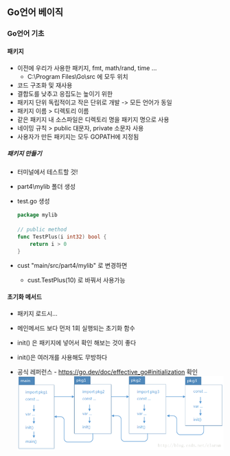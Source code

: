 ## Go언어 베이직

### Go언어 기초

#### 패키지
- 이전에 우리가 사용한 패키지, fmt, math/rand, time ...
	- C:\Program Files\Go\src 에 모두 위치
- 코드 구조화 및 재사용
- 결합도를 낮추고 응집도는 높이기 위한
- 패키지 단위 독립적이고 작은 단위로 개발 -> 모든 언어가 동일
- 패키지 이름 > 디렉토리 이름
- 같은 패키지 내 소스파일은 디렉토리 명을 패키지 명으로 사용
- 네이밍 규칙 > public 대문자, private 소문자 사용
- 사용자가 만든 패키지는 모두 GOPATH에 지정됨

##### 패키지 만들기
- 터미널에서 테스트할 것!
- part4\mylib 폴더 생성
- test.go 생성

	```go
	package mylib

	// public method
	func TestPlus(i int32) bool {
		return i > 0
	}
	```
- cust "main/src/part4/mylib" 로 변경하면 
	- cust.TestPlus(10) 로 바꿔서 사용가능

#### 초기화 메서드
- 패키지 로드시...
- 메인메서드 보다 먼저 1회 실행되는 초기화 함수
- init() 은 패키지에 넣어서 확인 해보는 것이 좋다
- init()은 여러개를 사용해도 무방하다

- 공식 레퍼런스 - https://go.dev/doc/effective_go#initialization 확인
![init](./images/img005.png)